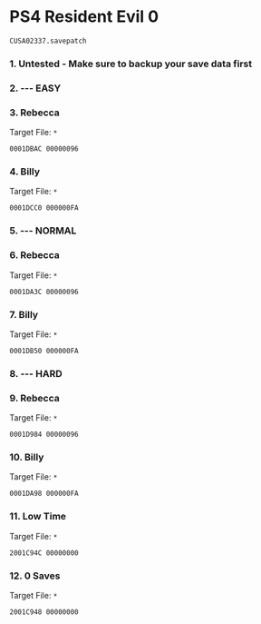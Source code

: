 # PS4 Resident Evil 0

`CUSA02337.savepatch`

### 1. Untested - Make sure to backup your save data first
### 2. --- EASY
### 3. Rebecca

Target File: `*`

```
0001DBAC 00000096
```

### 4. Billy

Target File: `*`

```
0001DCC0 000000FA
```

### 5. --- NORMAL
### 6. Rebecca

Target File: `*`

```
0001DA3C 00000096
```

### 7. Billy

Target File: `*`

```
0001DB50 000000FA
```

### 8. --- HARD
### 9. Rebecca

Target File: `*`

```
0001D984 00000096
```

### 10. Billy

Target File: `*`

```
0001DA98 000000FA
```

### 11. Low Time

Target File: `*`

```
2001C94C 00000000
```

### 12. 0 Saves

Target File: `*`

```
2001C948 00000000
```

